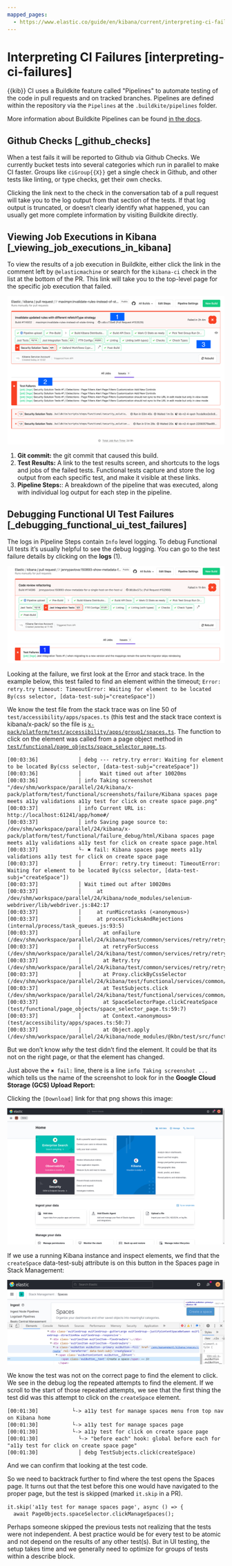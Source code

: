 ```yaml
---
mapped_pages:
  - https://www.elastic.co/guide/en/kibana/current/interpreting-ci-failures.html
---
```


# Interpreting CI Failures [interpreting-ci-failures]

{{kib}} CI uses a Buildkite feature called "Pipelines" to automate testing of the code in pull requests and on tracked branches. Pipelines are defined within the repository via the `Pipelines` at the `.buildkite/pipelines` folder.

More information about Buildkite Pipelines can be found [in the docs](https://buildkite.com/docs/pipelines).

## Github Checks [_github_checks]

When a test fails it will be reported to Github via Github Checks. We currently bucket tests into several categories which run in parallel to make CI faster. Groups like `ciGroup{{X}}` get a single check in Github, and other tests like linting, or type checks, get their own checks.

Clicking the link next to the check in the conversation tab of a pull request will take you to the log output from that section of the tests. If that log output is truncated, or doesn’t clearly identify what happened, you can usually get more complete information by visiting Buildkite directly.

## Viewing Job Executions in Kibana [_viewing_job_executions_in_kibana]

To view the results of a job execution in Buildkite, either click the link in the comment left by `@elasticmachine` or search for the `kibana-ci` check in the list at the bottom of the PR. This link will take you to the top-level page for the specific job execution that failed.

![Buildkite pipeline view showing a few test failures](images/job_view.png)

1. **Git commit:** the git commit that caused this build.
2. **Test Results:** A link to the test results screen, and shortcuts to the logs and jobs of the failed tests. Functional tests capture and store the log output from each specific test, and make it visible at these links.
3. **Pipeline Steps:**: A breakdown of the pipeline that was executed, along with individual log output for each step in the pipeline.

## Debugging Functional UI Test Failures [_debugging_functional_ui_test_failures]

The logs in Pipeline Steps contain `Info` level logging. To debug Functional UI tests it’s usually helpful to see the debug logging. You can go to the test failure details by clicking on the **logs** (1).

![Buildkite build screenshot](images/test_results.png)

Looking at the failure, we first look at the Error and stack trace. In the example below, this test failed to find an element within the timeout; `Error: retry.try timeout: TimeoutError: Waiting for element to be located By(css selector, [data-test-subj="createSpace"])`

We know the test file from the stack trace was on line 50 of `test/accessibility/apps/spaces.ts` (this test and the stack trace context is kibana/x-pack/ so the file is [`x-pack/platform/test/accessibility/apps/group1/spaces.ts`](https://github.com/elastic/kibana/blob/master/x-pack/platform/test/accessibility/apps/group1/spaces.ts#L50). The function to click on the element was called from a page object method in [`test/functional/page_objects/space_selector_page.ts`](https://github.com/elastic/kibana/blob/master/x-pack/platform/test/functional/page_objects/space_selector_page.ts#L58).

```
[00:03:36]             │ debg --- retry.try error: Waiting for element to be located By(css selector, [data-test-subj="createSpace"])
[00:03:36]             │      Wait timed out after 10020ms
[00:03:36]             │ info Taking screenshot "/dev/shm/workspace/parallel/24/kibana/x-pack/platform/test/functional/screenshots/failure/Kibana spaces page meets a11y validations a11y test for click on create space page.png"
[00:03:37]             │ info Current URL is: http://localhost:61241/app/home#/
[00:03:37]             │ info Saving page source to: /dev/shm/workspace/parallel/24/kibana/x-pack/platform/test/functional/failure_debug/html/Kibana spaces page meets a11y validations a11y test for click on create space page.html
[00:03:37]             └- ✖ fail: Kibana spaces page meets a11y validations a11y test for click on create space page
[00:03:37]             │      Error: retry.try timeout: TimeoutError: Waiting for element to be located By(css selector, [data-test-subj="createSpace"])
[00:03:37]             │ Wait timed out after 10020ms
[00:03:37]             │     at /dev/shm/workspace/parallel/24/kibana/node_modules/selenium-webdriver/lib/webdriver.js:842:17
[00:03:37]             │     at runMicrotasks (<anonymous>)
[00:03:37]             │     at processTicksAndRejections (internal/process/task_queues.js:93:5)
[00:03:37]             │       at onFailure (/dev/shm/workspace/parallel/24/kibana/test/common/services/retry/retry_for_success.ts:17:9)
[00:03:37]             │       at retryForSuccess (/dev/shm/workspace/parallel/24/kibana/test/common/services/retry/retry_for_success.ts:57:13)
[00:03:37]             │       at Retry.try (/dev/shm/workspace/parallel/24/kibana/test/common/services/retry/retry.ts:32:14)
[00:03:37]             │       at Proxy.clickByCssSelector (/dev/shm/workspace/parallel/24/kibana/test/functional/services/common/find.ts:420:7)
[00:03:37]             │       at TestSubjects.click (/dev/shm/workspace/parallel/24/kibana/test/functional/services/common/test_subjects.ts:109:7)
[00:03:37]             │       at SpaceSelectorPage.clickCreateSpace (test/functional/page_objects/space_selector_page.ts:59:7)
[00:03:37]             │       at Context.<anonymous> (test/accessibility/apps/spaces.ts:50:7)
[00:03:37]             │       at Object.apply (/dev/shm/workspace/parallel/24/kibana/node_modules/@kbn/test/src/functional_test_runner/lib/mocha/wrap_function.js:73:16)
```

But we don’t know _why_ the test didn’t find the element. It could be that its not on the right page, or that the element has changed.

Just above the `✖ fail:` line, there is a line `info Taking screenshot ...` which tells us the name of the screenshot to look for in the **Google Cloud Storage (GCS) Upload Report:**

Clicking the `[Download]` link for that png shows this image:

![Kibana spaces page meets a11y validations a11y test for click on create space page.png](images/a11y_screenshot.png)

If we use a running Kibana instance and inspect elements, we find that the `createSpace` data-test-subj attribute is on this button in the Spaces page in Stack Management:

![Kibana screenshot of Spaces page with developer tools open](images/inspect_element.png)

We know the test was not on the correct page to find the element to click. We see in the debug log the repeated attempts to find the element. If we scroll to the start of those repeated attempts, we see that the first thing the test did was this attempt to click on the `createSpace` element.

```
[00:01:30]           └-> a11y test for manage spaces menu from top nav on Kibana home
[00:01:30]           └-> a11y test for manage spaces page
[00:01:30]           └-> a11y test for click on create space page
[00:01:30]             └-> "before each" hook: global before each for "a11y test for click on create space page"
[00:01:30]             │ debg TestSubjects.click(createSpace)
```

And we can confirm that looking at the test code.

So we need to backtrack further to find where the test opens the Spaces page. It turns out that the test before this one would have navigated to the proper page, but the test is skipped (marked `it.skip` in a PR).

```
it.skip('a11y test for manage spaces page', async () => {
  await PageObjects.spaceSelector.clickManageSpaces();
```

Perhaps someone skipped the previous tests not realizing that the tests were not independent. A best practice would be for every test to be atomic and not depend on the results of any other test(s). But in UI testing, the setup takes time and we generally need to optimize for groups of tests within a describe block.
